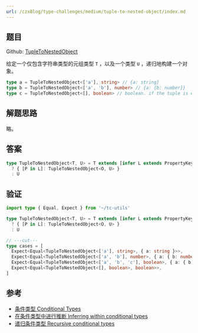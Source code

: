 ```yaml
---
url: /czxBlog/type-challenges/medium/tuple-to-nested-object/index.md
---
```

## 题目

Github: [TupleToNestedObject](https://github.com/type-challenges/type-challenges/blob/main/questions/03188-medium-tuple-to-nested-object/README.md)

给定一个仅包含字符串类型的元组类型 `T` ，以及一个类型 `U` ，递归地构建一个对象。

```ts
type a = TupleToNestedObject<['a'], string> // {a: string}
type b = TupleToNestedObject<['a', 'b'], number> // {a: {b: number}}
type c = TupleToNestedObject<[], boolean> // boolean. if the tuple is empty, just return the U type
```

## 解题思路

略。

## 答案

```ts
type TupleToNestedObject<T, U> = T extends [infer L extends PropertyKey, ...infer O]
  ? { [P in L]: TupleToNestedObject<O, U> }
  : U
```

## 验证

```ts twoslash
import type { Equal, Expect } from '~/tc-utils'

type TupleToNestedObject<T, U> = T extends [infer L extends PropertyKey, ...infer O]
  ? { [P in L]: TupleToNestedObject<O, U> }
  : U

// ---cut---
type cases = [
  Expect<Equal<TupleToNestedObject<['a'], string>, { a: string }>>,
  Expect<Equal<TupleToNestedObject<['a', 'b'], number>, { a: { b: number } }>>,
  Expect<Equal<TupleToNestedObject<['a', 'b', 'c'], boolean>, { a: { b: { c: boolean } } }>>,
  Expect<Equal<TupleToNestedObject<[], boolean>, boolean>>,
]
```

## 参考

* [条件类型 Conditional Types](https://www.typescriptlang.org/docs/handbook/2/conditional-types.html)
* [在条件类型中进行推断 Inferring within conditional types](https://www.typescriptlang.org/docs/handbook/2/conditional-types.html#inferring-within-conditional-types)
* [递归条件类型 Recursive conditional types](https://www.typescriptlang.org/docs/handbook/release-notes/typescript-4-1.html#recursive-conditional-types)
